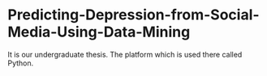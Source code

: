 # Predicting-Depression-from-Social-Media-Using-Data-Mining
It is our undergraduate thesis. The platform which is used there called Python. 
